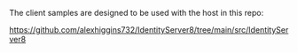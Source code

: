 The client samples are designed to be used with the host in this repo:

https://github.com/alexhiggins732/IdentityServer8/tree/main/src/IdentityServer8

